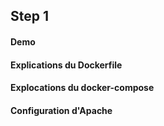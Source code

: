 ## Step 1

#### Demo

#### Explications du Dockerfile

#### Explocations du docker-compose

#### Configuration d'Apache

